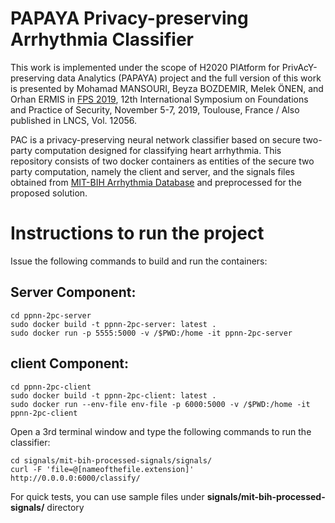 # PAPAYA Privacy-preserving Arrhythmia Classifier

This work is implemented under the scope of H2020 PlAtform for PrivAcY-preserving data Analytics (PAPAYA) project and the full version of this work is presented by Mohamad MANSOURI, Beyza BOZDEMIR, Melek ÖNEN, and Orhan ERMIS in [FPS 2019](https://fps2019.sciencesconf.org/), 12th International Symposium on Foundations and Practice of Security, November 5-7, 2019, Toulouse, France / Also published in LNCS, Vol. 12056.

PAC is a privacy-preserving neural network classifier based on secure two-party computation designed for classifying heart arrhythmia. This repository consists of two docker containers as entities of the secure two party computation, namely the client and server, and the signals files obtained from [MIT-BIH Arrhythmia Database](https://www.physionet.org/content/mitdb/1.0.0/) and preprocessed for the proposed solution.

# Instructions to run the project

Issue the following commands to build and run the containers:

## Server Component:
```
cd ppnn-2pc-server
sudo docker build -t ppnn-2pc-server: latest .
sudo docker run -p 5555:5000 -v /$PWD:/home -it ppnn-2pc-server
```

## client Component:
```
cd ppnn-2pc-client
sudo docker build -t ppnn-2pc-client: latest .
sudo docker run --env-file env-file -p 6000:5000 -v /$PWD:/home -it ppnn-2pc-client
```
Open a 3rd terminal window and type the following commands to run the classifier:

```
cd signals/mit-bih-processed-signals/signals/
curl -F 'file=@[nameofthefile.extension]' http://0.0.0.0:6000/classify/
```

For quick tests, you can use sample files under **signals/mit-bih-processed-signals/** directory


